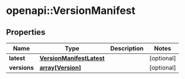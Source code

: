 # openapi::VersionManifest


## Properties
Name | Type | Description | Notes
------------ | ------------- | ------------- | -------------
**latest** | [**VersionManifestLatest**](VersionManifest_latest.md) |  | [optional] 
**versions** | [**array[Version]**](Version.md) |  | [optional] 


